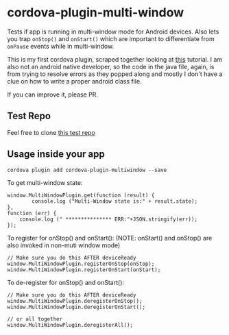 # cordova-plugin-multi-window
Tests if app is running in multi-window mode for Android devices. Also lets you trap `onStop()` and `onStart()` which are important to differentiate
from `onPause` events while in multi-window.

This is my first cordova plugin, scraped together looking at [this](https://medium.com/ionic-and-the-mobile-web/how-to-write-cordova-plugins-864e40025f2) tutorial. I am also not an android native developer, so the code in the java file, again,
is from trying to resolve errors as they popped along and mostly I don't have a clue on how to write a proper android class file.

If you can improve it, please PR. 

## Test Repo
Feel free to clone [this test repo](https://github.com/pliablepixels/is-multiwindow-test)

## Usage inside your app
`cordova plugin add cordova-plugin-multiwindow --save`

To get multi-window state:

```
window.MultiWindowPlugin.get(function (result) {
        console.log ("Multi-Window state is:" + result.state);
},
function (err) { 
    console.log (" *************** ERR:"+JSON.stringify(err));
});
```

To register for onStop() and onStart():
(NOTE: onStart() and onStop() are also invoked in non-muti window mode)
```
// Make sure you do this AFTER deviceReady
window.MultiWindowPlugin.registerOnStop(onStop);
window.MultiWindowPlugin.registerOnStart(onStart);
```

To de-register for onStop() and onStart():

```
// Make sure you do this AFTER deviceReady
window.MultiWindowPlugin.deregisterOnStop();
window.MultiWindowPlugin.deregisterOnStart();

// or all together
window.MultiWindowPlugin.deregisterAll();

```

